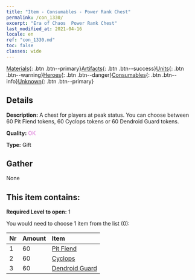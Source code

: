 ```yaml
---
title: "Item - Consumables - Power Rank Chest"
permalink: /con_1330/
excerpt: "Era of Chaos  Power Rank Chest"
last_modified_at: 2021-04-16
locale: en
ref: "con_1330.md"
toc: false
classes: wide
---
```

 [Materials](/Items/){: .btn .btn--primary}[Artifacts](/Items/Artifacts/){: .btn .btn--success}[Units](/Items/Units/){: .btn .btn--warning}[Heroes](/Items/Heroes/){: .btn .btn--danger}[Consumables](/Items/Consumables/){: .btn .btn--info}[Unknown](/Items/Unknown/){: .btn .btn--primary}

## Details
 **Description:** A chest for players at peak status. You can choose between 60 Pit Fiend tokens, 60 Cyclops tokens or 60 Dendroid Guard tokens.

 **Quality:** <span style="color: #DA70D6">OK</span>

 **Type:** Gift

## Gather

  None

## This item contains:

 **Required Level to open:** 1

 You would need to choose 1 item from the list (0):

  | Nr | Amount |     Item    |
  |:---|:-------|:------------|
  | 1 | 60 | [Pit Fiend](/Items/unt_230/) |  | 
  | 2 | 60 | [Cyclops](/Items/unt_222/) |  | 
  | 3 | 60 | [Dendroid Guard](/Items/unt_203/) |  | 
